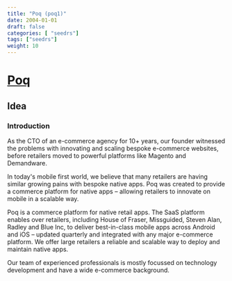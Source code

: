 ```yaml
---
title: "Poq (poq1)"
date: 2004-01-01
draft: false
categories: [ "seedrs"]
tags: ["seedrs"]
weight: 10
---
```


# [Poq](https://www.seedrs.com/poq1)

## Idea

### Introduction

As the CTO of an e-commerce agency for 10+ years, our founder witnessed the problems with innovating and scaling bespoke e-commerce websites, before retailers moved to powerful platforms like Magento and Demandware.

In today's mobile first world, we believe that many retailers are having similar growing pains with bespoke native apps. Poq was created to provide a commerce platform for native apps – allowing retailers to innovate on mobile in a scalable way.

Poq is a commerce platform for native retail apps. The SaaS platform enables over retailers, including House of Fraser, Missguided, Steven Alan, Radley and Blue Inc, to deliver best-in-class mobile apps across Android and iOS – updated quarterly and integrated with any major e-commerce platform. We offer large retailers a reliable and scalable way to deploy and maintain native apps.

Our team of experienced professionals is mostly focussed on technology development and have a wide e-commerce background.

